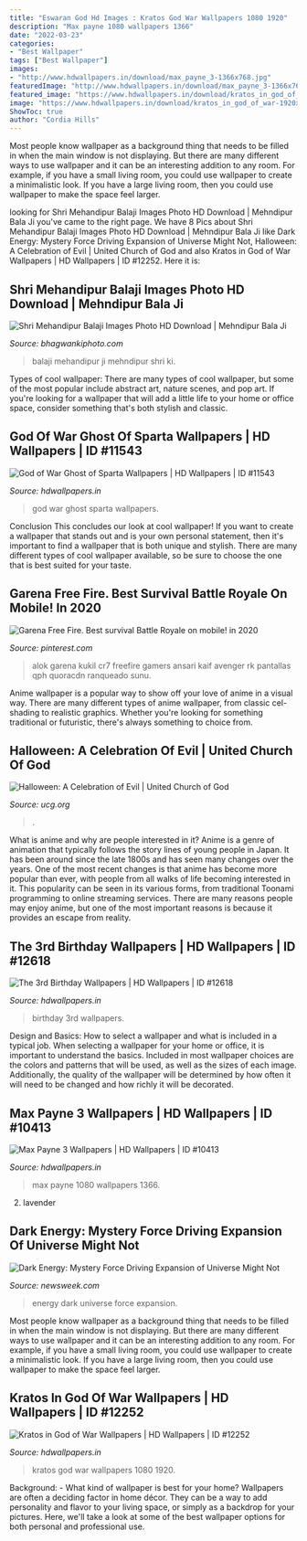 ```yaml
---
title: "Eswaran God Hd Images : Kratos God War Wallpapers 1080 1920"
description: "Max payne 1080 wallpapers 1366"
date: "2022-03-23"
categories:
- "Best Wallpaper"
tags: ["Best Wallpaper"]
images:
- "http://www.hdwallpapers.in/download/max_payne_3-1366x768.jpg"
featuredImage: "http://www.hdwallpapers.in/download/max_payne_3-1366x768.jpg"
featured_image: "https://www.hdwallpapers.in/download/kratos_in_god_of_war-1920x1080.jpg"
image: "https://www.hdwallpapers.in/download/kratos_in_god_of_war-1920x1080.jpg"
ShowToc: true
author: "Cordia Hills"
---
```



Most people know wallpaper as a background thing that needs to be filled in when the main window is not displaying. But there are many different ways to use wallpaper and it can be an interesting addition to any room. For example, if you have a small living room, you could use wallpaper to create a minimalistic look. If you have a large living room, then you could use wallpaper to make the space feel larger.

	

		
looking for Shri Mehandipur Balaji Images Photo HD Download | Mehndipur Bala Ji you've came to the right page. We have 8 Pics about Shri Mehandipur Balaji Images Photo HD Download | Mehndipur Bala Ji like Dark Energy: Mystery Force Driving Expansion of Universe Might Not, Halloween: A Celebration of Evil | United Church of God and also Kratos in God of War Wallpapers | HD Wallpapers | ID #12252. Here it is:
		
    
## Shri Mehandipur Balaji Images Photo HD Download | Mehndipur Bala Ji

<img loading=lazy src="https://www.bhagwankiphoto.com/wp-content/uploads/2021/03/Mehandipur-Balaji-Photo-Picture-744x1024.jpg" onerror="this.onerror=null;this.src='https://tse3.mm.bing.net/th?id=OIP.aJEAR3hsaAD3NvtqZ1enrwHaKM&amp;pid=15.1';" alt="Shri Mehandipur Balaji Images Photo HD Download | Mehndipur Bala Ji">

_Source: bhagwankiphoto.com_

>balaji mehandipur ji mehndipur shri ki. 

	

Types of cool wallpaper:
There are many types of cool wallpaper, but some of the most popular include abstract art, nature scenes, and pop art. If you're looking for a wallpaper that will add a little life to your home or office space, consider something that's both stylish and classic.

    
## God Of War Ghost Of Sparta Wallpapers | HD Wallpapers | ID #11543

<img loading=lazy src="http://www.hdwallpapers.in/download/god_of_war_ghost_of_sparta-1920x1080.jpg" onerror="this.onerror=null;this.src='https://tse2.mm.bing.net/th?id=OIP.AicJnSngR1-RqrD945SnUgHaEK&amp;pid=15.1';" alt="God of War Ghost of Sparta Wallpapers | HD Wallpapers | ID #11543">

_Source: hdwallpapers.in_

>god war ghost sparta wallpapers. 

	

Conclusion
This concludes our look at cool wallpaper! If you want to create a wallpaper that stands out and is your own personal statement, then it's important to find a wallpaper that is both unique and stylish. There are many different types of cool wallpaper available, so be sure to choose the one that is best suited for your taste.

    
## Garena Free Fire. Best Survival Battle Royale On Mobile! In 2020

<img loading=lazy src="https://i.pinimg.com/736x/e2/4f/52/e24f52320b465c6ff78b02a011af6050.jpg" onerror="this.onerror=null;this.src='https://tse4.mm.bing.net/th?id=OIP.4m_sX_T8UC_MzYSOPSf2wQHaLk&amp;pid=15.1';" alt="Garena Free Fire. Best survival Battle Royale on mobile! in 2020">

_Source: pinterest.com_

>alok garena kukil cr7 freefire gamers ansari kaif avenger rk pantallas qph quoracdn ranqueado sunu. 

	

Anime wallpaper is a popular way to show off your love of anime in a visual way. There are many different types of anime wallpaper, from classic cel-shading to realistic graphics. Whether you're looking for something traditional or futuristic, there's always something to choice from.

    
## Halloween: A Celebration Of Evil | United Church Of God

<img loading=lazy src="https://www.ucg.org/files/styles/full_grid9/public/image/article/2011/01/21/halloween-celebration-of-evil_0.jpg" onerror="this.onerror=null;this.src='https://tse2.mm.bing.net/th?id=OIP.56aCYni9h3TnHH3v5LY91AHaE8&amp;pid=15.1';" alt="Halloween: A Celebration of Evil | United Church of God">

_Source: ucg.org_

>. 

	

What is anime and why are people interested in it?
Anime is a genre of animation that typically follows the story lines of young people in Japan. It has been around since the late 1800s and has seen many changes over the years. One of the most recent changes is that anime has become more popular than ever, with people from all walks of life becoming interested in it. This popularity can be seen in its various forms, from traditional Toonami programming to online streaming services. There are many reasons people may enjoy anime, but one of the most important reasons is because it provides an escape from reality.

    
## The 3rd Birthday Wallpapers | HD Wallpapers | ID #12618

<img loading=lazy src="http://www.hdwallpapers.in/download/the_3rd_birthday-1280x720.jpg" onerror="this.onerror=null;this.src='https://tse1.mm.bing.net/th?id=OIP.CBOgjmm9oMHRNlBrDi2WMQHaEK&amp;pid=15.1';" alt="The 3rd Birthday Wallpapers | HD Wallpapers | ID #12618">

_Source: hdwallpapers.in_

>birthday 3rd wallpapers. 

	

Design and Basics: How to select a wallpaper and what is included in a typical job.
When selecting a wallpaper for your home or office, it is important to understand the basics. Included in most wallpaper choices are the colors and patterns that will be used, as well as the sizes of each image. Additionally, the quality of the wallpaper will be determined by how often it will need to be changed and how richly it will be decorated.

    
## Max Payne 3 Wallpapers | HD Wallpapers | ID #10413

<img loading=lazy src="http://www.hdwallpapers.in/download/max_payne_3-1366x768.jpg" onerror="this.onerror=null;this.src='https://tse3.mm.bing.net/th?id=OIP.bwQLyxWRe4jpVEH8kTQA3AHaEK&amp;pid=15.1';" alt="Max Payne 3 Wallpapers | HD Wallpapers | ID #10413">

_Source: hdwallpapers.in_

>max payne 1080 wallpapers 1366. 

	

2. lavender 

    
## Dark Energy: Mystery Force Driving Expansion Of Universe Might Not

<img loading=lazy src="https://d.newsweek.com/en/full/1106020/gettyimages-899006948.jpg" onerror="this.onerror=null;this.src='https://tse3.mm.bing.net/th?id=OIP.7D0tXJ0i8JBW30njwtTbqAHaE8&amp;pid=15.1';" alt="Dark Energy: Mystery Force Driving Expansion of Universe Might Not">

_Source: newsweek.com_

>energy dark universe force expansion. 

	

Most people know wallpaper as a background thing that needs to be filled in when the main window is not displaying. But there are many different ways to use wallpaper and it can be an interesting addition to any room. For example, if you have a small living room, you could use wallpaper to create a minimalistic look. If you have a large living room, then you could use wallpaper to make the space feel larger.

    
## Kratos In God Of War Wallpapers | HD Wallpapers | ID #12252

<img loading=lazy src="https://www.hdwallpapers.in/download/kratos_in_god_of_war-1920x1080.jpg" onerror="this.onerror=null;this.src='https://tse3.mm.bing.net/th?id=OIP.hMY8aoZd5sNrcD51rTL7fwHaEK&amp;pid=15.1';" alt="Kratos in God of War Wallpapers | HD Wallpapers | ID #12252">

_Source: hdwallpapers.in_

>kratos god war wallpapers 1080 1920. 

	

Background: - What kind of wallpaper is best for your home?
Wallpapers are often a deciding factor in home décor. They can be a way to add personality and flavor to your living space, or simply as a backdrop for your pictures. Here, we'll take a look at some of the best wallpaper options for both personal and professional use.

